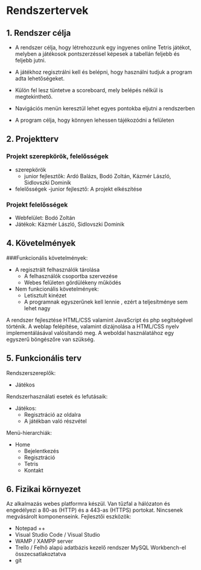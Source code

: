 # Rendszertervek

## 1. Rendszer célja

- A rendszer célja, hogy létrehozzunk egy ingyenes online Tetris játékot, melyben a játékosok pontszerzéssel képesek a tabellán feljebb és feljebb jutni.

- A játékhoz regisztrálni kell és belépni, hogy használni tudjuk a program adta lehetőségeket.

- Külön fel lesz tüntetve a scoreboard, mely belépés nélkül is megtekinthető.

- Navigációs menün keresztül lehet egyes pontokba eljutni a rendszerben

- A program célja, hogy könnyen lehessen tájékozódni a felületen

## 2. Projektterv

### Projekt szerepkörök, felelősségek

- szerepkörök
	- junior fejlesztők: Ardó Balázs, Bodó Zoltán, Kázmér László, Sidlovszki Dominik
- felelősségek
	-junior fejlesztő: A projekt elkészítése

### Projekt felelősségek

- Webfelület: Bodó Zoltán
- Játékok: Kázmér László, Sidlovszki Dominik

## 4. Követelmények

###Funkcionális követelmények:

- A regisztrált felhasználók tárolása
	- A felhasználók csoportba szervezése
	- Webes felületen gördülékeny működés
- Nem funkcionális követelmények:
	- Letisztult kinézet
	- A programnak egyszerűnek kell lennie , ezért a teljesítménye sem lehet nagy

A rendszer fejlesztése HTML/CSS valamint JavaScript és php segítségével történik. A weblap felépítése, valamint dizájnolása a HTML/CSS nyelv implementálásával valósítandó meg. A weboldal használatához egy egyszerű böngészőre van szükség.

## 5. Funkcionális terv

Rendszerszereplők:
- Játékos

Rendszerhasználati esetek és lefutásaik:

- Játékos:
	- Regisztráció az oldalra
	- A játékban való részvétel

Menü-hierarchiák:

- Home
	- Bejelentkezés
	- Regisztráció
	- Tetris
	- Kontakt

## 6. Fizikai környezet

Az alkalmazás webes platformra készül. Van tűzfal a hálózaton és engedélyezi a 80-as (HTTP) és a 443-as (HTTPS) portokat. Nincsenek megvásárolt komponenseink. Fejlesztői eszközök:

- Notepad ++
- Visual Studio Code / Visual Studio 
- WAMP / XAMPP server
- Trello / Felhő alapú adatbázis kezelő rendszer MySQL Workbench-el összecsatlakoztatva
- git


